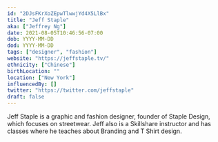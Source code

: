 ```yaml
---
id: "2DJsFKrXoZEpwTlwwjYd4X5LlBx"
title: "Jeff Staple"
aka: ["Jeffrey Ng"]
date: 2021-08-05T10:46:56-07:00
dob: YYYY-MM-DD
dod: YYYY-MM-DD
tags: ["designer", "fashion"]
website: "https://jeffstaple.tv/"
ethnicity: ["Chinese"]
birthLocation: ""
location: ["New York"]
influencedBy: []
twitter: "https://twitter.com/jeffstaple"
draft: false
---
```


Jeff Staple is a graphic and fashion designer, founder of Staple Design, which
focuses on streetwear. Jeff also is a Skillshare instructor and has classes
where he teaches about Branding and T Shirt design.
